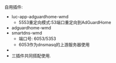 自用插件:
 - luc-app-adguardhome-wmd 
   - 5553重定向模式:53端口重定向到AdGuardHome
 - adguardhome-wmd
 - smartdns-wmd
   - 端口号: 6053/5353
   - 6053作为dnsmasq的上游服务器使用
  - 
 - 三插件共同搭配使用.
